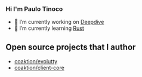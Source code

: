 ### Hi I'm Paulo Tinoco

- 🔭 I’m currently working on [Deepdive](https://github.com/deepdive-ai)
- 🌱 I’m currently learning [Rust](https://github.com/topics/rust)

## Open source projects that I author

- [coaktion/evolutty](https://github.com/Coaktion/evolutty)
- [coaktion/client-core](https://github.com/Coaktion/client-core)
